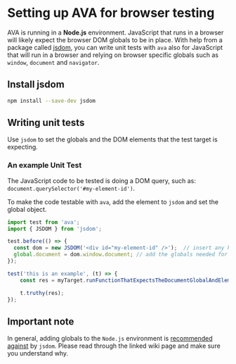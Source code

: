 # Setting up AVA for browser testing

AVA is running in a __Node.js__ environment. JavaScript that runs in a browser will likely expect the browser DOM globals to be in place.
With help from a package called [jsdom](https://github.com/jsdom/jsdom),
you can write unit tests with `ava` also for JavaScript that will run in a browser
and relying on browser specific globals such as `window`, `document` and `navigator`.

## Install jsdom

```bash
npm install --save-dev jsdom
```

## Writing unit tests

Use `jsdom` to set the globals and the DOM elements that the test target is expecting.


### An example Unit Test
The JavaScript code to be tested is doing a DOM query, such as: `document.querySelector('#my-element-id')`.

To make the code testable with `ava`, add the element to `jsdom` and set the global object.

```js
import test from 'ava';
import { JSDOM } from 'jsdom';

test.before(() => {
  const dom = new JSDOM('<div id="my-element-id" />');  // insert any html needed for the unit test suite here
  global.document = dom.window.document; // add the globals needed for the unit tests in this suite.
});

test('this is an example', (t) => {
    const res = myTarget.runFunctionThatExpectsTheDocumentGlobalAndElement();

    t.truthy(res);
});
```

## Important note
In general, adding globals to the `Node.js` environment is [recommended against](https://github.com/jsdom/jsdom/wiki/Don't-stuff-jsdom-globals-onto-the-Node-global) by `jsdom`.
Please read through the linked wiki page and make sure you understand why.
